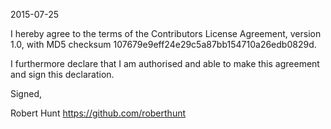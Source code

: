 2015-07-25

I hereby agree to the terms of the Contributors License
Agreement, version 1.0, with MD5 checksum 107679e9eff24e29c5a87bb154710a26edb0829d.

I furthermore declare that I am authorised and able to make this
agreement and sign this declaration.

Signed,

Robert Hunt
https://github.com/roberthunt
